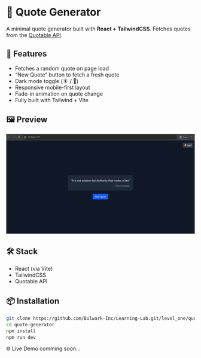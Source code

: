 # 🧠 Quote Generator

A minimal quote generator built with **React + TailwindCSS**. Fetches quotes from the [Quotable API](https://api.quotable.io).

## 🚀 Features

- Fetches a random quote on page load
- “New Quote” button to fetch a fresh quote
- Dark mode toggle (☀️ / 🌙)
- Responsive mobile-first layout
- Fade-in animation on quote change
- Fully built with Tailwind + Vite

## 🖼️ Preview

![screenshot](public/quote-generator.png)

## 🛠️ Stack

- React (via Vite)
- TailwindCSS
- Quotable API

## 📦 Installation

```bash
git clone https://github.com/Bulwark-Inc/Learning-Lab.git/level_one/quote-generator
cd quote-generator
npm install
npm run dev
```

🌐 Live Demo
comming soon...